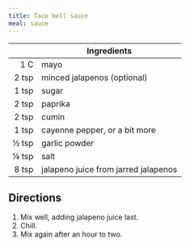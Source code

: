 ```yaml
---
title: Taco bell sauce
meal: sauce
---
```


|| Ingredients |
|-:|-|
1 C   | mayo
2 tsp | minced jalapenos (optional)
1 tsp | sugar
2 tsp | paprika
2 tsp | cumin
1 tsp | cayenne pepper, or a bit more
½ tsp | garlic powder
⅛ tsp | salt
8 tsp | jalapeno juice from jarred jalapenos

## Directions

1. Mix well, adding jalapeno juice last.
2. Chill.
3. Mix again after an hour to two.
